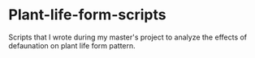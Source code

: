 # Plant-life-form-scripts
Scripts that I wrote during my master's project to analyze the effects of defaunation on plant life form pattern.
